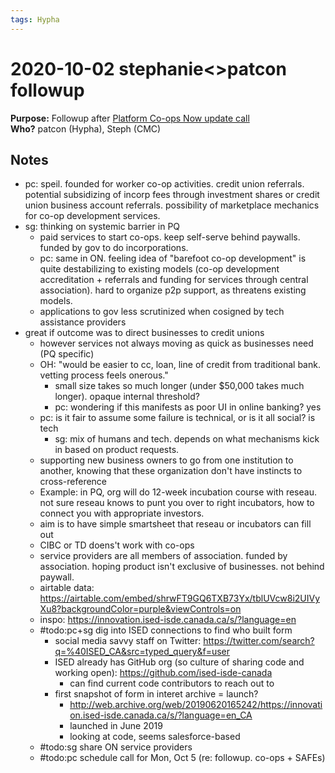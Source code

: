 ```yaml
---
tags: Hypha
---
```

# 2020-10-02 stephanie<>patcon followup

**Purpose:** Followup after [Platform Co-ops Now update call](https://meetings.hypha.coop/2020-09-25-platformcoops-now-followup.html)  
**Who?** patcon (Hypha), Steph (CMC)

## Notes

* pc: speil. founded for worker co-op activities. credit union referrals. potential subsidizing of incorp fees through investment shares or credit union business account referrals. possibility of marketplace mechanics for co-op development services.
* sg: thinking on systemic barrier in PQ
    * paid services to start co-ops. keep self-serve behind paywalls. funded by gov to do incorporations.
    * pc: same in ON. feeling idea of "barefoot co-op development" is quite destabilizing to existing models (co-op development accreditation + referrals and funding for services through central association). hard to organize p2p support, as threatens existing models.
    * applications to gov less scrutinized when cosigned by tech assistance providers
* great if outcome was to direct businesses to credit unions
    * however services not always moving as quick as businesses need (PQ specific)
    * OH: "would be easier to cc, loan, line of credit from traditional bank. vetting process feels onerous."
        * small size takes so much longer (under $50,000 takes much longer). opaque internal threshold?
        * pc: wondering if this manifests as poor UI in online banking? yes
    * pc: is it fair to assume some failure is technical, or is it all social? is tech
        * sg: mix of humans and tech. depends on what mechanisms kick in based on product requests.
    * supporting new business owners to go from one institution to another, knowing that these organization don't have instincts to cross-reference
    * Example: in PQ, org will do 12-week incubation course with reseau. not sure reseau knows to punt you over to right incubators, how to connect you with appropriate investors.
    * aim is to have simple smartsheet that reseau or incubators can fill out
    * CIBC or TD doens't work with co-ops
    * service providers are all members of association. funded by association. hoping product isn't exclusive of businesses. not behind paywall.
    * airtable data: https://airtable.com/embed/shrwFT9GQ6TXB73Yx/tblUVcw8i2UIVyXu8?backgroundColor=purple&viewControls=on
    * inspo: https://innovation.ised-isde.canada.ca/s/?language=en
    * #todo:pc+sg dig into ISED connections to find who built form
        * social media savvy staff on Twitter: https://twitter.com/search?q=%40ISED_CA&src=typed_query&f=user
        * ISED already has GitHub org (so culture of sharing code and working open): https://github.com/ised-isde-canada
            * can find current code contributors to reach out to
        * first snapshot of form in interet archive = launch?
            * http://web.archive.org/web/20190620165242/https://innovation.ised-isde.canada.ca/s/?language=en_CA
            * launched in June 2019
            * looking at code, seems salesforce-based
    * #todo:sg share ON service providers
    * #todo:pc schedule call for Mon, Oct 5 (re: followup. co-ops + SAFEs)
